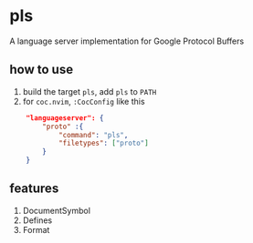 
# pls

A language server implementation for Google Protocol Buffers

## how to use

1. build the target `pls`, add `pls` to `PATH`
2. for `coc.nvim`, `:CocConfig` like this

```json
    "languageserver": {
        "proto" :{
            "command": "pls",
            "filetypes": ["proto"]
        }
    }
```

## features

1. DocumentSymbol
2. Defines
3. Format
